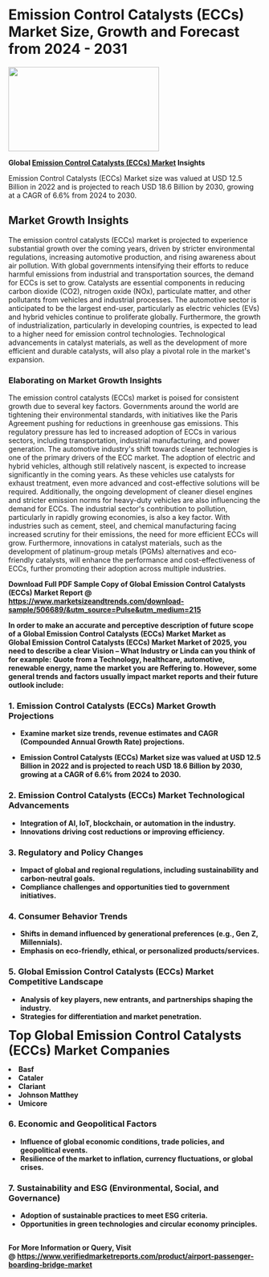 <H1>Emission Control Catalysts (ECCs) Market Size, Growth and Forecast from 2024 - 2031</H1><img class="aligncenter size-medium wp-image-584254" src="https://thirdeyenews.in/wp-content/uploads/2024/09/Global-Market-Research-300x168.jpeg" alt="" width="300" height="168" /><p><strong>Global&nbsp;<a href="https://www.marketsizeandtrends.com/download-sample/506689/&amp;utm_source=Pulse&amp;utm_medium=215">Emission Control Catalysts (ECCs) Market</a> Insights</strong></p><p>Emission Control Catalysts (ECCs) Market size was valued at USD 12.5 Billion in 2022 and is projected to reach USD 18.6 Billion by 2030, growing at a CAGR of 6.6% from 2024 to 2030.</p><p><h2>Market Growth Insights</h2> The emission control catalysts (ECCs) market is projected to experience substantial growth over the coming years, driven by stricter environmental regulations, increasing automotive production, and rising awareness about air pollution. With global governments intensifying their efforts to reduce harmful emissions from industrial and transportation sources, the demand for ECCs is set to grow. Catalysts are essential components in reducing carbon dioxide (CO2), nitrogen oxide (NOx), particulate matter, and other pollutants from vehicles and industrial processes. The automotive sector is anticipated to be the largest end-user, particularly as electric vehicles (EVs) and hybrid vehicles continue to proliferate globally. Furthermore, the growth of industrialization, particularly in developing countries, is expected to lead to a higher need for emission control technologies. Technological advancements in catalyst materials, as well as the development of more efficient and durable catalysts, will also play a pivotal role in the market's expansion. <p><strong></strong></p> <h3>Elaborating on Market Growth Insights</h3> The emission control catalysts (ECCs) market is poised for consistent growth due to several key factors. Governments around the world are tightening their environmental standards, with initiatives like the Paris Agreement pushing for reductions in greenhouse gas emissions. This regulatory pressure has led to increased adoption of ECCs in various sectors, including transportation, industrial manufacturing, and power generation. The automotive industry's shift towards cleaner technologies is one of the primary drivers of the ECC market. The adoption of electric and hybrid vehicles, although still relatively nascent, is expected to increase significantly in the coming years. As these vehicles use catalysts for exhaust treatment, even more advanced and cost-effective solutions will be required. Additionally, the ongoing development of cleaner diesel engines and stricter emission norms for heavy-duty vehicles are also influencing the demand for ECCs. The industrial sector's contribution to pollution, particularly in rapidly growing economies, is also a key factor. With industries such as cement, steel, and chemical manufacturing facing increased scrutiny for their emissions, the need for more efficient ECCs will grow. Furthermore, innovations in catalyst materials, such as the development of platinum-group metals (PGMs) alternatives and eco-friendly catalysts, will enhance the performance and cost-effectiveness of ECCs, further promoting their adoption across multiple industries. <p><strong></p><p><span class=""><strong>Download Full PDF Sample Copy of Global Emission Control Catalysts (ECCs) Market Report</strong> @ <a href="https://www.marketsizeandtrends.com/download-sample/506689/&amp;utm_source=Pulse&amp;utm_medium=215" target="_blank">https://www.marketsizeandtrends.com/download-sample/506689/&amp;utm_source=Pulse&amp;utm_medium=215</a></span></p><p>In order to make an accurate and perceptive description of future scope of a Global&nbsp;Emission Control Catalysts (ECCs) Market Market as Global&nbsp;Emission Control Catalysts (ECCs) Market Market of 2025, you need to describe a clear Vision &ndash; What Industry or Linda can you think of for example: Quote from a Technology, healthcare, automotive, renewable energy, name the market you are Reffering to. However, some general trends and factors usually impact market reports and their future outlook include:</p><h3>1.&nbsp;<strong>Emission Control Catalysts (ECCs) Market Growth Projections</strong></h3><ul><li>Examine market size trends, revenue estimates and CAGR (Compounded Annual Growth Rate) projections.</li><li><p>Emission Control Catalysts (ECCs) Market size was valued at USD 12.5 Billion in 2022 and is projected to reach USD 18.6 Billion by 2030, growing at a CAGR of 6.6% from 2024 to 2030.</p></li></ul><h3>2.&nbsp;<strong>Emission Control Catalysts (ECCs) Market Technological Advancements</strong></h3><ul><li>Integration of AI, IoT, blockchain, or automation in the industry.</li><li>Innovations driving cost reductions or improving efficiency.</li></ul><h3>3.&nbsp;<strong>Regulatory and Policy Changes</strong></h3><ul><li>Impact of global and regional regulations, including sustainability and carbon-neutral goals.</li><li>Compliance challenges and opportunities tied to government initiatives.</li></ul><h3>4.&nbsp;<strong>Consumer Behavior Trends</strong></h3><ul><li>Shifts in demand influenced by generational preferences (e.g., Gen Z, Millennials).</li><li>Emphasis on eco-friendly, ethical, or personalized products/services.</li></ul><h3>5.&nbsp;<strong>Global Emission Control Catalysts (ECCs) Market Competitive Landscape</strong></h3><ul><li>Analysis of key players, new entrants, and partnerships shaping the industry.</li><li>Strategies for differentiation and market penetration.</li></ul><p data-pm-slice="1 1 []"><span style="color: inherit; font-family: inherit; font-size: 25px;">Top Global Emission Control Catalysts (ECCs) Market Companies</span></p><div class="" data-test-id=""><p><li>Basf</li><li> Cataler</li><li> Clariant</li><li> Johnson Matthey</li><li> Umicore</li></p></div><h3>6.&nbsp;<strong>Economic and Geopolitical Factors</strong></h3><ul><li>Influence of global economic conditions, trade policies, and geopolitical events.</li><li>Resilience of the market to inflation, currency fluctuations, or global crises.</li></ul><h3>7.&nbsp;<strong>Sustainability and ESG (Environmental, Social, and Governance)</strong></h3><ul><li>Adoption of sustainable practices to meet ESG criteria.</li><li>Opportunities in green technologies and circular economy principles.</li></ul><h2><strong style="font-size: 14px;">For More Information or Query, Visit @&nbsp;</strong><a style="background-color: #ffffff; font-size: 14px;" href="https://www.marketsizeandtrends.com/report/emission-control-catalysts-eccs-market/" target="_blank">https://www.verifiedmarketreports.com/product/airport-passenger-boarding-bridge-market</a></h2>
